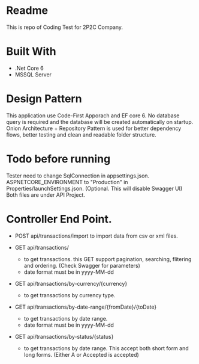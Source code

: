 # Readme
This is repo of Coding Test for 2P2C Company.

# Built With
- .Net Core 6
- MSSQL Server

# Design Pattern
This application use Code-First Apporach and EF core 6.
No database query is required and the database will be created automatically on startup.
Onion Architecture + Repository Pattern is used for better dependency flows, better testing and clean and readable folder structure.

# Todo before running
Tester need to change SqlConnection in appsettings.json.
ASPNETCORE_ENVIRONMENT to "Production" in Properties/launchSettings.json. (Optional. This will disable Swagger UI)
Both files are under API Project.

# Controller End Point.
- POST  api/transactions/import
  to import data from csv or xml files.
  
- GET   api/transactions/
  - to get transactions. this GET support pagination, searching, flitering and ordering. (Check Swagger for parameters)
  - date format must be in yyyy-MM-dd
  
- GET   api/transactions/by-currency/{currency}
  - to get transactions by currency type.
 
- GET   api/transactions/by-date-range/{fromDate}/{toDate}
  - to get transactions by date range. 
  - date format must be in yyyy-MM-dd
  
- GET   api/transactions/by-status/{status}
  - to get transactions by date range. This accept both short form and long forms. (Either A or Accepted is accepted)
